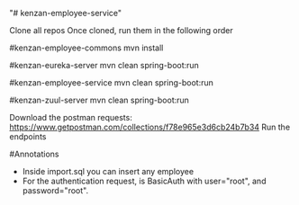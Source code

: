 "# kenzan-employee-service" 

Clone all repos
Once cloned, run them in the following order

#kenzan-employee-commons
mvn install

#kenzan-eureka-server
mvn clean spring-boot:run

#kenzan-employee-service
mvn clean spring-boot:run

#kenzan-zuul-server
mvn clean spring-boot:run

Download the postman requests: https://www.getpostman.com/collections/f78e965e3d6cb24b7b34
Run the endpoints

#Annotations

- Inside import.sql you can insert any employee
- For the authentication request, is BasicAuth with user="root", and password="root".

